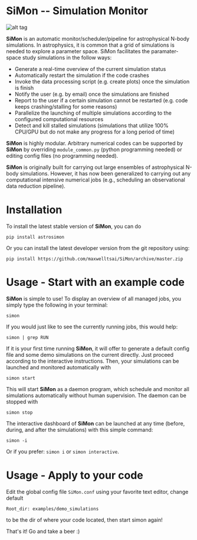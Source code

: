 # SiMon -- Simulation Monitor

![alt tag](https://cloud.githubusercontent.com/assets/11092373/25200544/faf80cb2-254e-11e7-915c-c4dea66e2424.png)

**SiMon** is an automatic monitor/scheduler/pipeline for astrophysical N-body simulations. In astrophysics, it is common that a grid of simulations is needed to explore a parameter space. SiMon facilitates the paramater-space study simulations in the follow ways:

* Generate a real-time overview of the current simulation status
* Automatically restart the simulation if the code crashes
* Invoke the data processing script (e.g. create plots) once the simulation is finish
* Notify the user (e.g. by email) once the simulations are finished
* Report to the user if a certain simulation cannot be restarted (e.g. code keeps crashing/stalling for some reasons)
* Parallelize the launching of multiple simulations according to the configured computational resources
* Detect and kill stalled simulations (simulations that utilize 100% CPU/GPU but do not make any progress for a long period of time)

**SiMon** is highly modular. Arbitrary numerical codes can be supported by **SiMon** by overriding `module_common.py` (python programming needed) or editing config files (no programming needed).

**SiMon** is originally built for carrying out large ensembles of astrophysical N-body simulations. However, it has now been generalized to carrying out any computational intensive numerical jobs (e.g., scheduling an observational data reduction pipeline).

# Installation

To install the latest stable version of **SiMon**, you can do

    pip install astrosimon
    
Or you can install the latest developer version from the git repository using:

    pip install https://github.com/maxwelltsai/SiMon/archive/master.zip
    
# Usage - Start with an example code

**SiMon** is simple to use! To display an overview of all managed jobs, you simply type the following in your terminal:

    simon
    
If you would just like to see the currently running jobs, this would help:

    simon | grep RUN
    
If it is your first time running **SiMon**, it will offer to generate a default config file and some demo simulations on the current directly. Just proceed according to the interactive instructions. Then, your simulations can be launched and monitored automatically with
    
    simon start

This will start **SiMon** as a daemon program, which schedule and monitor all simulations automatically without human supervision. The daemon can be stopped with

    simon stop
    
The interactive dashboard of **SiMon** can be launched at any time (before, during, and after the simulations) with this simple command:

    simon -i
    
Or if you prefer: `simon i` or `simon interactive`.
    
# Usage - Apply to your code
Edit the global config file `SiMon.conf` using your favorite text editor, change default

    Root_dir: examples/demo_simulations
    
to be the dir of where your code located, then start simon again!


That's it! Go and take a beer :)

